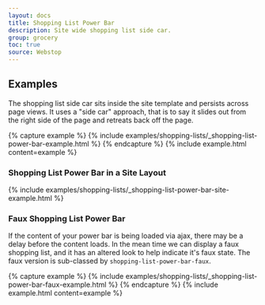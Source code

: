 ```yaml
---
layout: docs
title: Shopping List Power Bar
description: Site wide shopping list side car.
group: grocery
toc: true
source: Webstop
---
```


## Examples

The shopping list side car sits inside the site template and persists across page views. 
It uses a "side car" approach, that is to say it slides out from the right side of the 
page and retreats back off the page. 


<div class="example-height-fixed">
{% capture example %}
{% include examples/shopping-lists/_shopping-list-power-bar-example.html %}
{% endcapture %}
{% include example.html content=example %}
</div>

### Shopping List Power Bar in a Site Layout
<div class="bd-example">
  {% include examples/shopping-lists/_shopping-list-power-bar-site-example.html %}
</div>

### Faux Shopping List Power Bar

If the content of your power bar is being loaded via ajax, there may be a delay before the content loads. 
In the mean time we can display a faux shopping list, and it has an altered look to help indicate it's 
faux state. The faux version is sub-classed by `shopping-list-power-bar-faux`.

<div class="example-height-fixed">
{% capture example %}
{% include examples/shopping-lists/_shopping-list-power-bar-faux-example.html %}
{% endcapture %}
{% include example.html content=example %}
</div>
